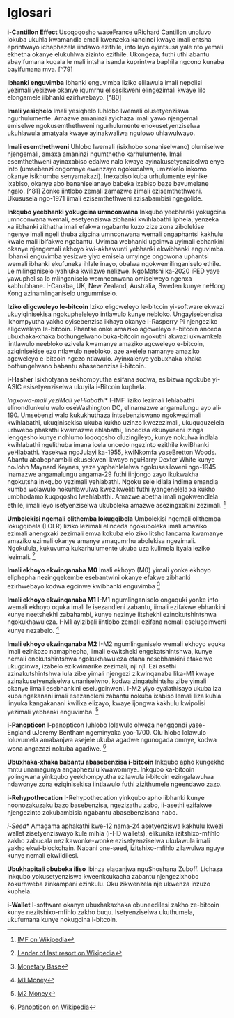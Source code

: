 # Iglosari
**i-Cantillon Effect**                                                      Usoqoqosho waseFrance uRichard Cantillon unoluvo lokuba ukuhla kwamandla emali kwenzeka kancinci kwaye imali entsha eprintwayo ichaphazela iindawo ezithile, into leyo eyintsusa yale nto yemali ekhetha okanye elukuhlwa zizinto ezithile. Ukongeza, futhi uthi abantu abayifumana kuqala le mali intsha isanda kuprintwa baphila ngcono kunaba bayifumana mva. [^79]

**Ibhanki enguvimba**                                               Ibhanki enguvimba liziko elilawula imali nepolisi yezimali yesizwe okanye iqumrhu elisesikweni elingezimali kwaye lilo elongamele iibhanki ezirhwebayo. [^80]

**Imali yesiqhelo**                                                            Imali yesiqhelo luhlobo lwemali olusetyenziswa ngurhulumente. Amazwe amaninzi ayichaza imali yawo njengemali emiselwe ngokusemthethweni ngurhulumente enokusetyenziselwa ukuhlawula amatyala kwaye ayinakwaliwa ngulowo uhlawulwayo.

**Imali esemthethweni**                                           Uhlobo lwemali (isixhobo sonaniselwano) olumiselwe njengemali, amaxa amaninzi ngumthetho karhulumente. Imali esemthethweni ayinaxabiso edalwe nalo kwaye ayinakusetyenziselwa enye into (umsebenzi ongomnye ewenzayo ngokudalwa, umzekelo inkomo okanye isikhumba senyamakazi). Inexabiso kuba urhulumente eyinike ixabiso, okanye abo bananiselanayo babeka ixabiso baze bavumelane ngalo. [^81] Zonke iintlobo zemali zamazwe zimali ezisemthethweni. Ukususela ngo-1971 iimali ezisemthethweni azisabambisi ngegolide.

**Inkqubo yeebhanki yokugcina umnconwana** Inkqubo yeebhanki yokugcina umnconwana wemali, esetyenziswa zibhanki kwihlabathi liphela, yenzeka xa iibhanki zithatha imali efakwa ngabantu kuzo zize zona zibolekise ngenye imali ngeli thuba zigcina umnconwana wemali ongaphantsi kakhulu kwale mali ibifakwe ngabantu. Uvimba webhanki ugcinwa uyimali ebhankini okanye njengemali ekhoyo kwi-akhawunti yebhanki ekwibhanki enguvimba.  Ibhanki enguvimba yesizwe yiyo emisela umyinge ongowona uphantsi wemali ibhanki ekufuneka ihlale inayo, obalwa ngokwemilinganiselo ethile. Le milinganiselo iyahluka kwilizwe nelizwe. NgoMatshi ka-2020 iFED yaye yawuphelisa lo mlinganiselo womnconwana omiselweyo ngenxa kabhubhane. I-Canaba, UK, New Zealand, Australia, Sweden kunye neHong Kong azinamlinganiselo ungummiselo.

**Iziko eligcweleyo le-bitcoin**                                    Iziko eligcweleyo le-bitcoin yi-software ekwazi ukuyiqinisekisa ngokupheleleyo intlawulo kunye nebloko. Ungayisebenzisa ikhompyutha yakho oyisebenzisa ikhaya okanye i-Rasperry Pi njengeziko eligcweleyo le-bitcoin. Phantse onke amaziko agcweleyo e-bitcoin anceda ubuxhaka-xhaka bothungelwano buka-bitcoin ngokuthi akwazi ukwamkela iintlawulo neebloko ezivela kwamanye amaziko agcweleyo e-bitcoin, aziqinisekise ezo ntlawulo neebloko, aze axelele namanye amaziko agcweleyo e-bitcoin ngezo ntlawulo. Ayinxalenye yobuxhaka-xhaka bothungelwano babantu abasebenzisa i-bitcoin. 

**i-Hasher**                                                                   Isixhotyana sekhompyutha esifana sodwa, esibizwa ngokuba yi-ASIC esisetyenziselwa ukuyila i-Bitcoin kuphela. 

*Ingxowa-mali yeziMali yeHlabathi**                                I-IMF liziko lezimali lehlabathi elinondlunkulu walo oseWashington DC, elinamazwe angamalungu ayo ali-190. Umsebenzi walo kukukhuthaza intsebenziswano ngokwezimali kwihlabathi, ukuqinisekisa ukuba kukho uzinzo kwezezimali, ukuququzelela urhwebo phakathi kwamazwe ehlabathi, lincedisa ekunyuseni izinga lengqesho kunye nohlumo loqoqosho oluzingileyo, kunye nokulwa indlala kwihlabathi ngelithuba imana icela uncedo ngezinto ezithile kwiBhanki yeHlabathi. Yasekwa ngoJulayi ka-1955, kwiNkomfa yaseBretton Woods. Abantu ababephambili ekusekweni kwayo nguHarry Dexter White kunye noJohn Maynard Keynes, yaze yaphehlelelwa ngokusesikweni ngo-1945 inamazwe angamalungu angama-29 futhi iinjongo zayo ikukwakha ngokutsha inkqubo yezimali yehlabathi. Ngoku sele idlala indima emandla kumba wolawulo nokuhlawulwa kwezikweliti futhi iyangenelela xa kukho umbhodamo kuqoqosho lwehlabathi. Amazwe abetha imali ngokwendlela ethile, imali leyo isetyenziselwa ukuboleka amazwe asezingxakini zezimali. [^82]

**Umbolekisi ngemali olithemba lokugqibela** Umbolekisi ngemali olithemba lokugqibela (LOLR) liziko lezimali elinceda ngokuboleka imali amaziko ezimali anengxaki zezimali emva kokuba elo ziko litsho lancama kwamanye amaziko ezimali okanye amanye amaqumrhu abolekisa ngezimali. Ngokulula, kukuvuma kukarhulumente ukuba uza kulimela ityala leziko lezimali. [^83]

**Imali ekhoyo ekwinqanaba M0**                               Imali ekhoyo (M0) yimali yonke ekhoyo eliphepha nezingqekembe esebantwini okanye efakwe zibhanki ezirhwebayo kodwa egcinwe kwibhanki enguvimba [^84]

**Imali ekhoyo ekwinqanaba M1**                                   I-M1 ngumlinganiselo ongaquki yonke into wemali ekhoyo oquka imali le isezandleni zabantu, iimali ezifakwe ebhankini kunye neetshekhi zabahambi, kunye nezinye iitshekhi ezinokutshintshwa ngokukhawuleza. I-M1 ayizibali iintlobo zemali ezifana nemali eselugcinweni kunye nezabelo. [^85]

**Imali ekhoyo ekwinqanaba M2**                                   I-M2 ngumlinganiselo wemali ekhoyo equka imali ezinkozo namaphepha, iimali ekwitsheki engekatshintshwa, kunye nemali enokutshintshwa ngokukhawuleza efana nesebhankini efakelwe ukugcinwa, izabelo ezikwimarike zezimali, njl njl. Ezi asethi azinakutshintshwa lula zibe yimali njengezi zikwinqanaba lika-M1 kwaye azinakusetyenziselwa unaniselwno, kodwa zingatshintsha zibe yimali okanye iimali esebhankini eselugcinweni. I-M2 yiyo eyalathisayo ukuba iza kuba ngakanani imali esezandleni zabantu nokuba ixabiso lemali liza kuhla linyuka kangakanani kwilixa elizayo, kwaye ijongwa kakhulu kwipolisi yezimali yebhanki enguvimba. [^86]

**i-Panopticon**                                                                       I-panopticon luhlobo lolawulo olweza nengqondi yase-England uJeremy Bentham ngeminyaka yoo-1700. Olu hlobo lolawulo loluvumela amabanjwa asejele ukuba agadwe ngunogada omnye,  kodwa wona angazazi nokuba agadiwe. [^87]

**Ubuxhaka-xhaka babantu abasebenzisa i-bitcoin** Inkqubo apho kungekho mntu unamagunya angaphezulu kwawomnye. Inkqubo ka-bitcoin yolingwana yinkqubo yeekhompyutha ezilawula i-bitcoin ezingalawulwa ndawonye zona eziqinisekisa iintlawulo futhi zizithumele ngeendawo zazo.

**i-Rehypothecation**                                                            I-Rehypothecation yinkqubo apho iibhanki kunye noonozakuzaku bazo basebenzisa, ngezizathu zabo, ii-asethi ezifakwe njengezinto zokubambisia ngabantu abasebenzisana nabo.

*i-Seed**                                                                           Amagama aphakathi kwe-12 nama-24 asetyenziswa kakhulu kwezi wallet zisetyenziswayo kule mihla (i-HD wallets), elikunika izitshixo-mfihlo zakho zabucala nezikawonke-wonke ezisetyenziselwa ukulawula imali yakho ekwi-blockchain. Nabani one-seed, izitshixo-mfihlo zilawulwa nguye kunye nemali ekwiidilesi.

**Ubukhapitali obubeka iliso**                                   Ibinza elaqanjwa nguShoshana Zuboff. Lichaza inkqubo yokusetyenziswa kweenkcukacha zabantu njengezixhobo zokurhweba zinkampani ezinkulu. Oku zikwenzela nje ukwenza inzuzo kuphela.

**i-Wallet**                                                                                     I-software okanye ubuxhakaxhaka obuneedilesi zakho ze-bitcoin kunye nezitshixo-mfihlo zakho buqu. Isetyenziselwa ukuthumela, ukufumana kunye nokugcina i-bitcoin.

[^82]: [IMF on Wikipedia](https://en.wikipedia.org/wiki/International_Monetary_Fund)  
[^83]: [Lender of last resort on Wikipedia](https://en.wikipedia.org/wiki/Lender_of_last_resort)  
[^84]: [Monetary Base](https://www.investopedia.com/terms/m/monetarybase.asp)  
[^85]: [M1 Money](https://www.investopedia.com/terms/m/m1.asp)  
[^86]: [M2 Money](https://www.investopedia.com/terms/m/m2.asp)  
[^87]: [Panopticon on Wikipedia](https://en.wikipedia.org/wiki/Panopticon)


